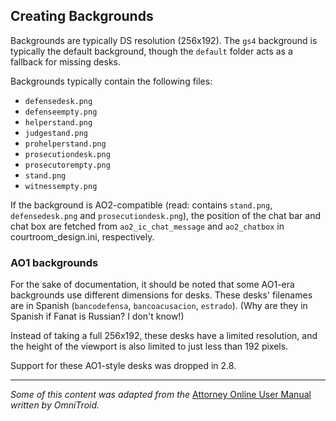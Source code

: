 ## Creating Backgrounds

Backgrounds are typically DS resolution (256x192). The `gs4` background is typically the default background, though the `default` folder acts as a fallback for missing desks.

Backgrounds typically contain the following files:

- `defensedesk.png`
- `defenseempty.png`
- `helperstand.png`
- `judgestand.png`
- `prohelperstand.png`
- `prosecutiondesk.png`
- `prosecutorempty.png`
- `stand.png`
- `witnessempty.png`

If the background is AO2-compatible (read: contains `stand.png`, `defensedesk.png` and `prosecutiondesk.png`), the position of the chat bar and chat box are fetched from `ao2_ic_chat_message` and `ao2_chatbox` in courtroom_design.ini, respectively.

### AO1 backgrounds

For the sake of documentation, it should be noted that some AO1-era backgrounds use different dimensions for desks. These desks' filenames are in Spanish (`bancodefensa`, `bancoacusacion`, `estrado`). (Why are they in Spanish if Fanat is Russian? I don't know!)

Instead of taking a full 256x192, these desks have a limited resolution, and the height of the viewport is also limited to just less than 192 pixels.

Support for these AO1-style desks was dropped in 2.8.

---

*Some of this content was adapted from the* [Attorney Online User Manual](https://docs.google.com/document/d/1Si-d8lsJZla-BB0lhjDAwrUmawrRaMIf1EGaVNFEE_s/edit#) *written by OmniTroid.*
